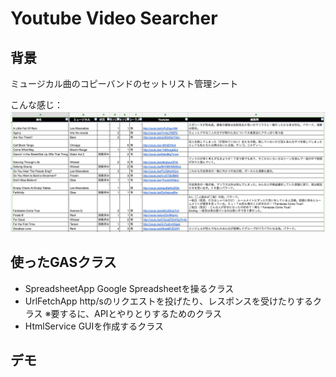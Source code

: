 # Youtube Video Searcher

## 背景
ミュージカル曲のコピーバンドのセットリスト管理シート

こんな感じ：
![setlist screenshot](https://github.com/j-nishina/gas-demo/blob/master/basic/YoutubeVideoSearcher/images/setlist.png)

## 使ったGASクラス
- SpreadsheetApp
Google Spreadsheetを操るクラス
- UrlFetchApp
http/sのリクエストを投げたり、レスポンスを受けたりするクラス
※要するに、APIとやりとりするためのクラス
- HtmlService
GUIを作成するクラス

## デモ
